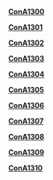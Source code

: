 **[ConA1300](NamingRules/ConA1300.md)**

**[ConA1301](NamingRules/ConA1301.md)**

**[ConA1302](NamingRules/ConA1302.md)**

**[ConA1303](NamingRules/ConA1303.md)**

**[ConA1304](NamingRules/ConA1304.md)**

**[ConA1305](NamingRules/ConA1305.md)**

**[ConA1306](NamingRules/ConA1306.md)**

**[ConA1307](NamingRules/ConA1307.md)**

**[ConA1308](NamingRules/ConA1308.md)**

**[ConA1309](NamingRules/ConA1309.md)**

**[ConA1310](NamingRules/ConA1310.md)**
